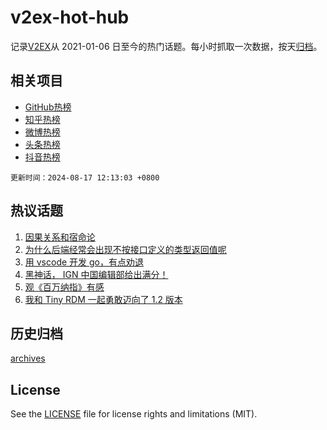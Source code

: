 # v2ex-hot-hub

 记录[V2EX](https://www.v2ex.com/)从 2021-01-06 日至今的热门话题。每小时抓取一次数据，按天[归档](archives)。
 
 ## 相关项目

- [GitHub热榜](https://github.com/lonnyzhang423/github-hot-hub)
- [知乎热榜](https://github.com/lonnyzhang423/zhihu-hot-hub)
- [微博热榜](https://github.com/lonnyzhang423/weibo-hot-hub)
- [头条热榜](https://github.com/lonnyzhang423/toutiao-hot-hub)
- [抖音热榜](https://github.com/lonnyzhang423/douyin-hot-hub)


 `更新时间：2024-08-17 12:13:03 +0800`

## 热议话题

1. [因果关系和宿命论](https://www.v2ex.com/t/1065540)
1. [为什么后端经常会出现不按接口定义的类型返回值呢](https://www.v2ex.com/t/1065606)
1. [用 vscode 开发 go，有点劝退](https://www.v2ex.com/t/1065554)
1. [黑神话， IGN 中国编辑部给出满分！](https://www.v2ex.com/t/1065654)
1. [观《百万纳指》有感](https://www.v2ex.com/t/1065536)
1. [我和 Tiny RDM 一起勇敢迈向了 1.2 版本](https://www.v2ex.com/t/1065503)

## 历史归档

[archives](archives)

## License

See the [LICENSE](LICENSE) file for license rights and limitations (MIT).
